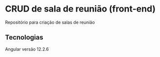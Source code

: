 # CRUD de sala de reunião (front-end)
Repositório para criação de salas de reunião

## Tecnologias
Angular versão 12.2.6 
